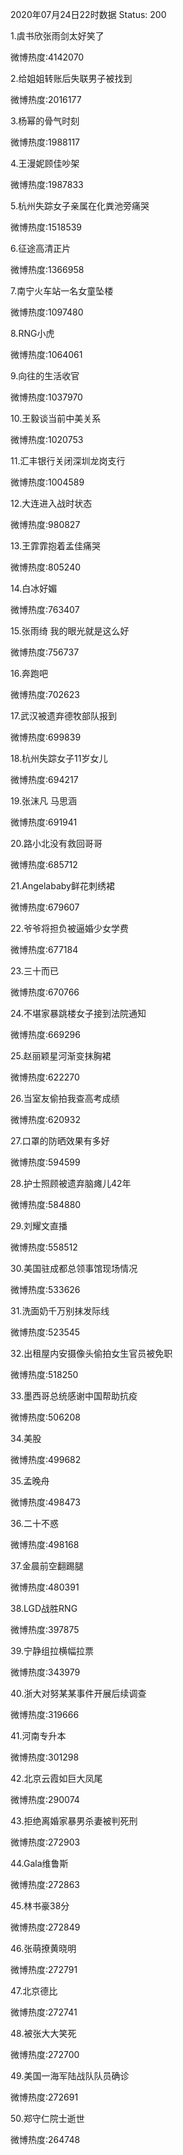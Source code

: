 2020年07月24日22时数据
Status: 200

1.虞书欣张雨剑太好笑了

微博热度:4142070

2.给姐姐转账后失联男子被找到

微博热度:2016177

3.杨幂的骨气时刻

微博热度:1988117

4.王漫妮顾佳吵架

微博热度:1987833

5.杭州失踪女子亲属在化粪池旁痛哭

微博热度:1518539

6.征途高清正片

微博热度:1366958

7.南宁火车站一名女童坠楼

微博热度:1097480

8.RNG小虎

微博热度:1064061

9.向往的生活收官

微博热度:1037970

10.王毅谈当前中美关系

微博热度:1020753

11.汇丰银行关闭深圳龙岗支行

微博热度:1004589

12.大连进入战时状态

微博热度:980827

13.王霏霏抱着孟佳痛哭

微博热度:805240

14.白冰好媚

微博热度:763407

15.张雨绮 我的眼光就是这么好

微博热度:756737

16.奔跑吧

微博热度:702623

17.武汉被遗弃德牧部队报到

微博热度:699839

18.杭州失踪女子11岁女儿

微博热度:694217

19.张沫凡 马思涵

微博热度:691941

20.路小北没有救回哥哥

微博热度:685712

21.Angelababy鲜花刺绣裙

微博热度:679607

22.爷爷将担负被逼婚少女学费

微博热度:677184

23.三十而已

微博热度:670766

24.不堪家暴跳楼女子接到法院通知

微博热度:669296

25.赵丽颖星河渐变抹胸裙

微博热度:622270

26.当室友偷拍我查高考成绩

微博热度:620932

27.口罩的防晒效果有多好

微博热度:594599

28.护士照顾被遗弃脑瘫儿42年

微博热度:584880

29.刘耀文直播

微博热度:558512

30.美国驻成都总领事馆现场情况

微博热度:533626

31.洗面奶千万别抹发际线

微博热度:523545

32.出租屋内安摄像头偷拍女生官员被免职

微博热度:518250

33.墨西哥总统感谢中国帮助抗疫

微博热度:506208

34.美股

微博热度:499682

35.孟晚舟

微博热度:498473

36.二十不惑

微博热度:498168

37.金晨前空翻踢腿

微博热度:480391

38.LGD战胜RNG

微博热度:397875

39.宁静组拉横幅拉票

微博热度:343979

40.浙大对努某某事件开展后续调查

微博热度:319666

41.河南专升本

微博热度:301298

42.北京云霞如巨大凤尾

微博热度:290074

43.拒绝离婚家暴男杀妻被判死刑

微博热度:272903

44.Gala维鲁斯

微博热度:272863

45.林书豪38分

微博热度:272849

46.张萌撩黄晓明

微博热度:272791

47.北京德比

微博热度:272741

48.被张大大笑死

微博热度:272700

49.美国一海军陆战队队员确诊

微博热度:272691

50.郑守仁院士逝世

微博热度:264748

